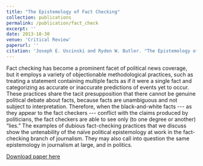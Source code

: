 ```yaml
---
title: "The Epistemology of Fact Checking"
collection: publications
permalink: /publication/fact_check
excerpt: ''
date: 2013-10-30
venue: 'Critical Review'
paperurl: ''
citation: 'Joseph E. Uscinski and Ryden W. Butler. "The Epistemology of Fact Checking." Critical Review 25.2 (2013): 162-180.'
---
```

Fact checking has become a prominent facet of political news coverage, but it employs a variety of objectionable methodological practices, such as treating a statement containing multiple facts as if it were a single fact and categorizing as accurate or inaccurate predictions of events yet to occur. These practices share the tacit presupposition that there cannot be genuine political debate about facts, because facts are unambiguous and not subject to interpretation. Therefore, when the black-and-white facts --- as they appear to the fact checkers --- conflict with the claims produced by politicians, the fact checkers are able to see only (to one degree or another) “lies.” The examples of dubious fact-checking practices that we discuss show the untenability of the naïve political epistemology at work in the fact-checking branch of journalism. They may also call into question the same epistemology in journalism at large, and in politics.



[Download paper here](http://rydenbutler.github.io/files/fact_check.pdf)